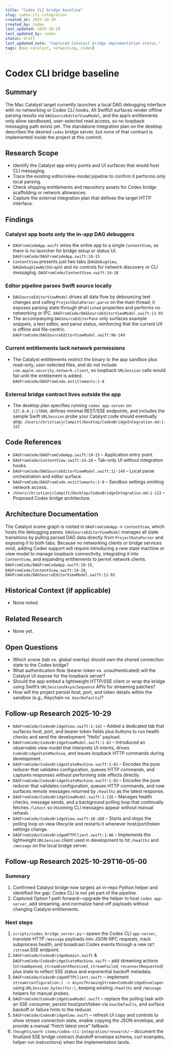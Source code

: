 ```yaml
---
title: "Codex CLI bridge baseline"
slug: codex-cli-integration
created_at: 2025-10-29
created_by: codex
last_updated: 2025-10-29
last_updated_by: codex
status: draft
last_updated_note: "Captured Catalyst bridge implementation status."
tags: [mac-catalyst, networking, codex]
---
```


# Codex CLI bridge baseline

## Summary
The Mac Catalyst target currently launches a local DAG debugging interface with no networking or Codex CLI hooks. All SwiftUI surfaces render offline parsing results via `DAGSourceEditorViewModel`, and the app’s entitlements only allow sandboxed, user-selected read access, so no loopback messaging path exists yet. The standalone integration plan on the desktop describes the desired `codex` bridge server, but none of that contract is implemented inside the project at this commit.

## Research Scope
- Identify the Catalyst app entry points and UI surfaces that would host CLI messaging.
- Trace the existing editor/view-model pipeline to confirm it performs only local parsing.
- Check shipping entitlements and repository assets for Codex bridge scaffolding or network allowances.
- Capture the external integration plan that defines the target HTTP interface.

## Findings
### Catalyst app boots only the in-app DAG debuggers
- `DAGFromCodeApp.swift` wires the entire app to a single `ContentView`, so there is no launcher for bridge setup or status UI. `DAGFromCode/DAGFromCodeApp.swift:10-15`
- `ContentView` presents just two tabs (`DAGDebugView`, `DAGDebugViewWithGraph`) and no controls for network discovery or CLI messaging. `DAGFromCode/ContentView.swift:14-28`

### Editor pipeline parses Swift source locally
- `DAGSourceEditorViewModel` drives all data flow by debouncing text changes and calling `ProjectDataParser.parse` on the main thread; it exposes parsing state through `@Published` properties and performs no networking or IPC. `DAGFromCode/DAGSourceEditorViewModel.swift:11-93`
- The accompanying `DAGSourceEditorPane` only surfaces example snippets, a text editor, and parse status, reinforcing that the current UX is offline and file-centric. `DAGFromCode/DAGSourceEditorViewModel.swift:96-149`

### Current entitlements lack network permissions
- The Catalyst entitlements restrict the binary to the app sandbox plus read-only, user-selected files, and do not include `com.apple.security.network.client`, so loopback `URLSession` calls would fail until the entitlement is added. `DAGFromCode/DAGFromCode.entitlements:1-8`

### External bridge contract lives outside the app
- The desktop plan specifies running `codex app-server` on `127.0.0.1:17890`, defines minimal REST/SSE endpoints, and includes the sample Swift `URLSession` probe your Catalyst code should eventually ship. `/Users/christianjclampitt/Desktop/CodexBridgeIntegration.md:1-122`

## Code References
- `DAGFromCode/DAGFromCodeApp.swift:10-15` – Application entry point.
- `DAGFromCode/ContentView.swift:14-28` – Tab-only UI without integration hooks.
- `DAGFromCode/DAGSourceEditorViewModel.swift:11-149` – Local parse orchestration and editor surface.
- `DAGFromCode/DAGFromCode.entitlements:1-8` – Sandbox settings omitting network access.
- `/Users/christianjclampitt/Desktop/CodexBridgeIntegration.md:1-122` – Proposed Codex bridge architecture.

## Architecture Documentation
The Catalyst scene graph is rooted in `DAGFromCodeApp` → `ContentView`, which hosts the debugging panes. `DAGSourceEditorViewModel` manages all state transitions by pulling parsed DAG data directly from `ProjectDataParser` and exposing it to both tabs. Because no networking clients or bridge services exist, adding Codex support will require introducing a new state machine or view model to manage loopback connectivity, integrating it into `ContentView`, and expanding entitlements to permit network clients. `DAGFromCode/DAGFromCodeApp.swift:10-15`, `DAGFromCode/ContentView.swift:14-28`, `DAGFromCode/DAGSourceEditorViewModel.swift:11-93`

## Historical Context (if applicable)
- None noted.

## Related Research
- None yet.

## Open Questions
- Which scene (tab vs. global overlay) should own the shared connection state to the Codex bridge?
- What authentication flow (bearer token vs. unauthenticated) will the Catalyst UI expose for the loopback server?
- Should the app embed a lightweight HTTP/SSE client or wrap the bridge using Swift’s `URLSession`/`AsyncSequence` APIs for streaming patches?
- How will the project persist host, port, and token details within the sandbox (e.g., Keychain vs. `UserDefaults`)?

## Follow-up Research 2025-10-29
- `DAGFromCode/CodexBridgeView.swift:1-142` – Added a dedicated tab that surfaces host, port, and bearer token fields plus buttons to run health checks and send the development “Hello” payload.
- `DAGFromCode/CodexBridgeViewModel.swift:1-82` – Introduced an observable view model that interprets UI intents, drives `CodexBridgeStateMachine`, and issues loopback HTTP commands during development.
- `DAGFromCode/CodexBridgeStateMachine.swift:1-92` – Encodes the pure reducer that validates configuration, queues HTTP commands, and captures responses without performing side effects directly.
- `DAGFromCode/CodexBridgeStateMachine.swift:1-92` – Encodes the pure reducer that validates configuration, queues HTTP commands, and now surfaces remote messages returned by `/healthz` as the latest response.
- `DAGFromCode/CodexBridgeViewModel.swift:1-126` – Manages health checks, message sends, and a background polling loop that continually fetches `/latest` so incoming CLI messages appear without manual refresh.
- `DAGFromCode/CodexBridgeView.swift:10-208` – Starts and stops the polling loop on view lifecycle and restarts it whenever host/port/token settings change.
- `DAGFromCode/CodexBridgeHTTPClient.swift:1-86` – Implements the lightweight `URLSession` client used in development to hit `/healthz` and `/message` on the local bridge server.

## Follow-up Research 2025-10-29T16-05-00
### Summary
1. Confirmed Catalyst bridge now targets an in-repo Python helper and identified the gap: Codex CLI is not yet part of the pipeline.
2. Captured Option 1 path forward—upgrade the helper to host `codex app-server`, add streaming, and normalize hand-off payloads without changing Catalyst entitlements.

### Next steps
1. `scripts/codex_bridge_server.py` – spawn the Codex CLI `app-server`, translate HTTP `/message` payloads into JSON-RPC requests, track subprocess health, and broadcast Codex events through a new `GET /stream` SSE endpoint.
2. `DAGFromCode/CodexBridgeDomain.swift` & `DAGFromCode/CodexBridgeStateMachine.swift` – add streaming actions (`streamOpened`, `streamEventReceived`, `streamFailed`, `reconnectRequested`) plus state to reflect SSE status and exponential backoff metadata.
3. `DAGFromCode/CodexBridgeHTTPClient.swift` – implement `stream(configuration:) -> AsyncThrowingStream<CodexBridgeEnvelope>` using `URLSession.bytes(for:)`, keeping existing `/healthz` and `/message` helpers for manual probes.
4. `DAGFromCode/CodexBridgeViewModel.swift` – replace the polling task with an SSE consumer, persist host/port/token via `UserDefaults`, and surface backoff or failure hints to the reducer.
5. `DAGFromCode/CodexBridgeView.swift` – refresh UI copy and controls to show stream connection state, enable copying the JSON envelope, and provide a manual “Fetch latest once” fallback.
6. `thoughts/work-items/codex-cli-integration/research/` – document the finalized SSE bridge contract (handoff envelope schema, curl examples, helper run instructions) when the implementation lands.
